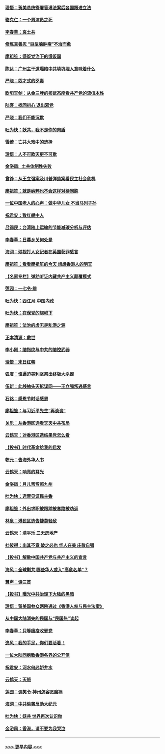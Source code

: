 #### [理悟：贺美总统签署香港法案后各国跟进立法](../pages/nsc993/n11706853.md?t=12072122) 
#### [骆克仁：一个男演员之死](../pages/nsc993/n11706677.md?t=12072122) 
#### [李春草：哀土共](../pages/nsc993/n11706255.md?t=12072122) 
#### [修炼真善忍 “巨型脑肿瘤”不治而愈](../pages/nsc993/n11705340.md?t=12072122) 
#### [廖祖笙：饿饭党治下的饿饭国](../pages/nsc993/n11705085.md?t=12072122) 
#### [陈达：广州主干道塌陷中共填坑埋人意味着什么](../pages/nsc993/n11705046.md?t=12072122) 
#### [严晓：奴才式的歹毒](../pages/nsc993/n11704826.md?t=12072122) 
#### [欧阳天剑：从金三胖的核武态度看共产党的流氓本性](../pages/nsc993/n11702238.md?t=12072122) 
#### [陆客：找回初心 退出邪党](../pages/nsc993/n11702213.md?t=12072122) 
#### [严晓：我们不能沉默](../pages/nsc993/n11702110.md?t=12072122) 
#### [吐为快：妖共，我不是你的肉盾](../pages/nsc993/n11701366.md?t=12072122) 
#### [雪绮：亡共大戏中的选择](../pages/nsc993/n11699922.md?t=12072122) 
#### [理悟：人不可欺天更不可欺](../pages/nsc993/n11699657.md?t=12072122) 
#### [金浴凤:  土共体制性失败](../pages/nsc993/n11699361.md?t=12072122) 
#### [曾铮：从王立强案及川普弹劾案看民主社会危机](../pages/nsc993/n11699318.md?t=12072122) 
#### [廖祖笙：就是纳粹也不会这样对待同胞](../pages/nsc993/n11697658.md?t=12072122) 
#### [一位中国老人的心声：做中华儿女 不当马列子孙](../pages/nsc993/n11697525.md?t=12072122) 
#### [祝君安：致红朝中人](../pages/nsc993/n11697518.md?t=12072122) 
#### [吕锡民：台湾陆上运输的节能减碳分析与评估](../pages/nsc993/n11694983.md?t=12072122) 
#### [李春草：日暮乡关何处是](../pages/nsc993/n11694805.md?t=12072122) 
#### [海网：殃视打人女记者在英国获罪感言](../pages/nsc993/n11693832.md?t=12072122) 
#### [廖祖笙：看看廖祖笙的今天 想想香港人的明天](../pages/nsc993/n11693707.md?t=12072122) 
#### [【名家专栏】弹劾听证内藏共产主义颠覆模式](../pages/nsc993/n11693563.md?t=12072122) 
#### [莲园：一七令‧辨](../pages/nsc993/n11692558.md?t=12072122) 
#### [吐为快：西江月·中国内政](../pages/nsc993/n11692071.md?t=12072122) 
#### [吐为快：在保党的旗帜下](../pages/nsc993/n11691188.md?t=12072122) 
#### [廖祖笙：法治的虚无是乱港之源](../pages/nsc993/n11690605.md?t=12072122) 
#### [正本清源：救世](../pages/nsc993/n11689134.md?t=12072122) 
#### [李小刚：脑指纹与中共的脑控武器](../pages/nsc993/n11688900.md?t=12072122) 
#### [理悟：末日红朝](../pages/nsc993/n11688829.md?t=12072122) 
#### [弧度：谁逼迫美利坚祭出终极大杀器](../pages/nsc993/n11688735.md?t=12072122) 
#### [伍新：此线抽头天拆谍网——王立强叛逃感言](../pages/nsc993/n11687981.md?t=12072122) 
#### [石铭：感恩节时话感恩](../pages/nsc993/n11687568.md?t=12072122) 
#### [廖祖笙：与习近平先生“再谈谈”](../pages/nsc993/n11687005.md?t=12072122) 
#### [关乐：从香港区选看天灭中共布局](../pages/nsc993/n11686647.md?t=12072122) 
#### [云鹤天：对香港区选结果党怎么看](../pages/nsc993/n11686216.md?t=12072122) 
#### [【投书】时代革命给我的启发](../pages/nsc993/n11684287.md?t=12072122) 
#### [乾元：告海外华人书](../pages/nsc993/n11684044.md?t=12072122) 
#### [云鹤天：响亮的耳光](../pages/nsc993/n11684254.md?t=12072122) 
#### [金浴凤：月儿弯弯照九州](../pages/nsc993/n11684231.md?t=12072122) 
#### [吐为快：选票见证民主香](../pages/nsc993/n11684206.md?t=12072122) 
#### [廖祖笙：外出求职被跟踪被套路被劝返](../pages/nsc993/n11683874.md?t=12072122) 
#### [林泉：港民区选告捷莫轻敌](../pages/nsc993/n11683930.md?t=12072122) 
#### [云鹤天：清平乐 三无房地产](../pages/nsc993/n11681521.md?t=12072122) 
#### [杜彼得：出其不意 破之必也 华人在美 庄敬自强](../pages/nsc993/n11679554.md?t=12072122) 
#### [【投书】解散中国共产党与共产主义的宣言](../pages/nsc993/n11679177.md?t=12072122) 
#### [海风：全球剿共 哪些华人或入“高危名单”？](../pages/nsc993/n11678617.md?t=12072122) 
#### [慧声：诗三首](../pages/nsc993/n11678848.md?t=12072122) 
#### [【投书】曝光中共治理下大陆的黑暗](../pages/nsc993/n11678674.md?t=12072122) 
#### [理悟：贺美国参众两院通过《香港人权与民主法案》](../pages/nsc993/n11678104.md?t=12072122) 
#### [从中国大陆消失的民国与“民国热”谈起](../pages/nsc993/n11678075.md?t=12072122) 
#### [李春草：只等瘟疫收邪党](../pages/nsc993/n11677308.md?t=12072122) 
#### [逸风：我的手足，你们要活着！](../pages/nsc993/n11676352.md?t=12072122) 
#### [一位大陆同胞致香港各界的公开信](../pages/nsc993/n11675761.md?t=12072122) 
#### [祝君安：河水何必妒井水](../pages/nsc993/n11675746.md?t=12072122) 
#### [云鹤天：天怒](../pages/nsc993/n11675718.md?t=12072122) 
#### [莲园：调笑令‧神州怎容恶魔祸](../pages/nsc993/n11675648.md?t=12072122) 
#### [海网：中共偷袭反助大纪元](../pages/nsc993/n11673515.md?t=12072122) 
#### [吐为快：妖共 世界再次认识你](../pages/nsc993/n11673506.md?t=12072122) 
#### [金浴凤：香港，请不要为我哭泣](../pages/nsc993/n11673248.md?t=12072122) 

----
#### [ >>> 更早内容 <<< ](../indexes/nsc993-earlier.md)
